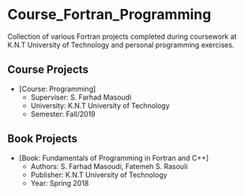 # Course_Fortran_Programming

Collection of various Fortran projects completed during coursework at K.N.T University of Technology and personal programming exercises.

## Course Projects
- [Course: Programming]
  * Superviser: S. Farhad Masoudi
  * University: K.N.T University of Technology
  * Semester: Fall/2019

## Book Projects
- [Book: Fundamentals of Programming in Fortran and C++]
  * Authors: S. Farhad Masoudi, Fatemeh S. Rasouli
  * Publisher: K.N.T University of Technology
  * Year: Spring 2018
